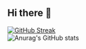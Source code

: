 ## Hi there 👋


<a href="https://git.io/streak-stats"><img src="https://github-readme-streak-stats.herokuapp.com?user=inaciogabriel0&theme=tokyonight&locale=pt_BR" alt="GitHub Streak" /></a><br>
![Anurag's GitHub stats](https://github-readme-stats.vercel.app/api?username=Inaciogabriel0&show_icons=true&theme=transparent)
<!--
**Inaciogabriel0/Inaciogabriel0** is a ✨ _special_ ✨ repository because its `README.md` (this file) appears on your GitHub profile.

Here are some ideas to get you started:

- 🔭 I’m currently working on ...
- 🌱 I’m currently learning ...
- 👯 I’m looking to collaborate on ...
- 🤔 I’m looking for help with ...
- 💬 Ask me about ...
- 📫 How to reach me: ...
- 😄 Pronouns: ...
- ⚡ Fun fact: ...
-->
